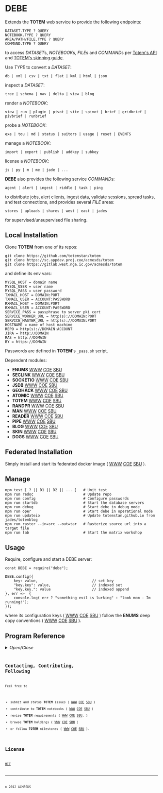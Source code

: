 # DEBE

Extends the **TOTEM** web service to provide the following endpoints:

	DATASET.TYPE ? QUERY
	NOTEBOOK.TYPE ? QUERY
	AREA/PATH/FILE.TYPE ? QUERY
	COMMAND.TYPE ? QUERY

to access *DATASET*s, *NOTEBOOK*s, *FILE*s and *COMMAND*s per 
[Totem's API](http://totem.hopto.org/api.view) and 
[TOTEM's skinning guide](https://totem.hopto.org/skinguide.view).

Use *TYPE* to convert a *DATASET*:

	db | xml | csv | txt | flat | kml | html | json

inspect a *DATASET*:

	tree | schema | nav | delta | view | blog

render a *NOTEBOOK*:
 
	view | run | plugin | pivot | site | spivot | brief | gridbrief | pivbrief | runbrief

probe a *NOTEBOOK*:

	exe | tou | md | status | suitors | usage | reset | EVENTS

manage a *NOTEBOOK*:

	import | export | publish | addkey | subkey

license a *NOTEBOOK*:

	js | py | m | me | jade | ...

**DEBE** also provides the following service *COMMAND*s:

	agent | alert | ingest | riddle | task | ping
	
to distribute jobs, alert clients, ingest data, validate sessions, spread tasks, and 
test connections, and provides several *FILE* areas: 

	stores | uploads | shares | west | east | jades

for supervised/unsupervised file sharing.

## Local Installation

Clone **TOTEM** from one of its repos:

	git clone https://github.com/totemstan/totem
	git clone https://sc.appdev.proj.coe/acmesds/totem
	git clone https://gitlab.west.nga.ic.gov/acmesds/totem

and define its env vars:

	MYSQL_HOST = domain name
	MYSQL_USER = user name
	MYSQL_PASS = user password
	TXMAIL_HOST = DOMAIN:PORT
	TXMAIL_USER = ACCOUNT:PASSWORD
	RXMAIL_HOST = DOMAIN:PORT
	RXMAIL_USER = ACCOUNT:PASSWORD
	SERVICE_PASS = passphrase to server pki cert
	SERVICE_WORKER_URL = http(s)://DOMAIN:PORT
	SERVICE_MASTER_URL = http(s)://DOMAIN:PORT
	HOSTNAME = name of host machine
	REPO = http(s)://DOMAIN:ACCOUNT
	JIRA = http://DOMAIN
	RAS = http://DOMAIN
	BY = https://DOMAIN

Passwords are defined in **TOTEM**'s `_pass.sh` script.

Dependent modules:

+ **ENUMS** [WWW](https://github.com/totemstan/enums)  [COE](https://sc.appdev.proj.coe/acmesds/enums)  [SBU](https://gitlab.west.nga.ic.gov/acmesds/enums)  
+ **SECLINK** [WWW](https://github.com/totemstan/securelink)  [COE](https://sc.appdev.proj.coe/acmesds/securelink)  [SBU](https://gitlab.west.nga.ic.gov/acmesds/securelink)  
+ **SOCKETIO** [WWW](https://github.com/totemstan/socketio)  [COE](https://sc.appdev.proj.coe/acmesds/socketio)  [SBU](https://gitlab.west.nga.ic.gov/acmesds/socketio)  
+ **JSDB** [WWW](https://github.com/totemstan/jsdb)  [COE](https://sc.appdev.proj.coe/acmesds/jsdb)  [SBU](https://gitlab.west.nga.ic.gov/acmesds/jsdb)  
+ **GEOHACK** [WWW](https://github.com/totemstan/geohack)  [COE](https://sc.appdev.proj.coe/acmesds/geohack)  [SBU](https://gitlab.west.nga.ic.gov/acmesds/geohack)  
+ **ATOMIC** [WWW](https://github.com/totemstan/atomic)  [COE](https://sc.appdev.proj.coe/acmesds/atomic)  [SBU](https://gitlab.west.nga.ic.gov/acmesds/atomic)  
+ **TOTEM** [WWW](https://github.com/totemstan/totem)  [COE](https://sc.appdev.proj.coe/acmesds/totem)  [SBU](https://gitlab.west.nga.ic.gov/acmesds/totem)  
+ **RANDPR** [WWW](https://github.com/totemstan/randpr)  [COE](https://sc.appdev.proj.coe/acmesds/randpr)  [SBU](https://gitlab.west.nga.ic.gov/acmesds/randpr)  
+ **MAN** [WWW](https://github.com/totemstan/man)  [COE](https://sc.appdev.proj.coe/acmesds/man)  [SBU](https://gitlab.west.nga.ic.gov/acmesds/man)  
+ **READER** [WWW](https://github.com/totemstan/reader)  [COE](https://sc.appdev.proj.coe/acmesds/reader)  [SBU](https://gitlab.west.nga.ic.gov/acmesds/reader)  
+ **PIPE** [WWW](https://github.com/totemstan/pipe)  [COE](https://sc.appdev.proj.coe/acmesds/pipe)  [SBU](https://gitlab.west.nga.ic.gov/acmesds/pipe)  
+ **BLOG** [WWW](https://github.com/totemstan/blog)  [COE](https://sc.appdev.proj.coe/acmesds/blog)  [SBU](https://gitlab.west.nga.ic.gov/acmesds/blog)  
+ **SKIN** [WWW](https://github.com/totemstan/skin)  [COE](https://sc.appdev.proj.coe/acmesds/skin)  [SBU](https://gitlab.west.nga.ic.gov/acmesds/skin)  
+ **DOGS** [WWW](https://github.com/totemstan/dogs)  [COE](https://sc.appdev.proj.coe/acmesds/dogs)  [SBU](https://gitlab.west.nga.ic.gov/acmesds/dogs)  

## Federated Installation

Simply install and start its federated docker image (
[WWW](https://github.com/totemstan/dockify) 
[COE](https://sc.appdev.proj.coe/acmesds/dockify)
[SBU](https://gitlab.west.nga.ic.gov/acmesds/dockify)
).

## Manage 

	npm test [ ? || D1 || D2 || ... ]	# Unit test
	npm run redoc						# Update repo
	npm run config						# Configure passwords
	npm run startdb						# Start the database servers
	npm run debug						# Start debe in debug mode
	npm run oper						# Start debe in operational mode
	npm run updateio					# Update totemstan.github.io from jades/totemblog
	npm run raster --in=src --out=tar	# Rasterize source url into a target file 
	npm run lab							# Start the matrix workshop

## Usage

Require, configure and start a DEBE server:

	const DEBE = require("debe");
	
	DEBE.config({
		key: value, 						// set key
		"key.key": value, 					// indexed set
		"key.key.": value					// indexed append
	}, err =>  {
		console.log( err ? "something evil is lurking" : "look mom - Im running!");
	});

where its configuration keys (
[WWW](http://totem.hopto.org/shares/prm/totem/index.html) 
[COE](https://totem.west.ile.nga.ic.gov/shares/prm/totem/index.html) 
[SBU](https://totem.nga.mil/shares/prm/totem/index.html)
)
follow the **ENUMS** deep copy conventions (
[WWW](https://github.com/totemstan/enum) 
[COE](https://sc.appdev.proj.coe/acmesds/enum) 
[SBU](https://gitlab.west.nga.ic.gov/acmesds/enum)
).

## Program Reference
<details>
<summary>
<i>Open/Close</i>
</summary>
## Modules

<dl>
<dt><a href="#DEBE.module_String">String</a></dt>
<dd></dd>
<dt><a href="#DEBE.module_Array">Array</a></dt>
<dd></dd>
<dt><a href="#DEBE.module_Data">Data</a></dt>
<dd></dd>
<dt><a href="#module_DEBE">DEBE</a></dt>
<dd><p>Provides UI interfaces to the <a href="https://github.com/totemstan/totem">barebone TOTEM web service</a> 
to support notebooks and other entities.  This module documented 
in accordance with <a href="https://jsdoc.app/">jsdoc</a>.</p>
</dd>
</dl>

<a name="DEBE.module_String"></a>

## String
<a name="DEBE.module_String..linkify"></a>

### String~linkify(ref) ⇐ <code>Array</code>
Returns a ref-joined list of links

**Kind**: inner method of [<code>String</code>](#DEBE.module_String)  
**Extends**: <code>Array</code>  

| Param | Type |
| --- | --- |
| ref | <code>String</code> | 

<a name="DEBE.module_Array"></a>

## Array

* [Array](#DEBE.module_Array)
    * [~gridify(noheader)](#DEBE.module_Array..gridify)
    * [~groupify(dot)](#DEBE.module_Array..groupify)
    * [~blogify(keys, ds, cb)](#DEBE.module_Array..blogify)
    * [~merge(Recs, idx)](#DEBE.module_Array..merge)
    * [~schemaify(src)](#DEBE.module_Array..schemaify)
    * [~treeify(idx, kids, level, keys, wt)](#DEBE.module_Array..treeify)
    * [~joinify(cb)](#DEBE.module_Array..joinify)

<a name="DEBE.module_Array..gridify"></a>

### Array~gridify(noheader)
Creates an html table from an array.

**Kind**: inner method of [<code>Array</code>](#DEBE.module_Array)  

| Param | Type | Description |
| --- | --- | --- |
| noheader | <code>Boolean</code> | switch to enable header processing |

<a name="DEBE.module_Array..groupify"></a>

### Array~groupify(dot)
Groups each "x.y.z. ...." spec in the list.

**Kind**: inner method of [<code>Array</code>](#DEBE.module_Array)  

| Param | Type | Description |
| --- | --- | --- |
| dot | <code>string</code> | item seperator |

<a name="DEBE.module_Array..blogify"></a>

### Array~blogify(keys, ds, cb)
Blogs each string in the list.

**Kind**: inner method of [<code>Array</code>](#DEBE.module_Array)  
**See**: totem:blogify  

| Param | Type | Description |
| --- | --- | --- |
| keys | <code>List</code> | list of keys to blog |
| ds | <code>String</code> | Name of dataset being blogged |
| cb | <code>function</code> | callback(recs) blogified version of records |

<a name="DEBE.module_Array..merge"></a>

### Array~merge(Recs, idx)
Merge changes when doing table deltas from their baseline versions.

**Kind**: inner method of [<code>Array</code>](#DEBE.module_Array)  

| Param | Type | Description |
| --- | --- | --- |
| Recs | <code>Array</code> | Source records to merge into this records |
| idx | <code>String</code> | Key name to use for detecting record changes |

<a name="DEBE.module_Array..schemaify"></a>

### Array~schemaify(src)
Returns a schema of the array using the specified src path.

**Kind**: inner method of [<code>Array</code>](#DEBE.module_Array)  

| Param | Type | Description |
| --- | --- | --- |
| src | <code>String</code> | path to source |

<a name="DEBE.module_Array..treeify"></a>

### Array~treeify(idx, kids, level, keys, wt)
Returns a tree = {name,weight,nodes} from records having been sorted on keys=[key,...]

**Kind**: inner method of [<code>Array</code>](#DEBE.module_Array)  

| Param | Type | Description |
| --- | --- | --- |
| idx | <code>Number</code> | starting index (0 on first call) |
| kids | <code>Number</code> | number of leafs following starting index (this.length on first call) |
| level | <code>Number</code> | current depth (0 on first call) |
| keys | <code>Array</code> | pivot keys |
| wt | <code>String</code> | key name that contains leaf weight (defaults to "size") |

<a name="DEBE.module_Array..joinify"></a>

### Array~joinify(cb)
Joins a list with an optional callback cb(head,list) to join the current list 
	with the current head.

**Kind**: inner method of [<code>Array</code>](#DEBE.module_Array)  

| Param | Type |
| --- | --- |
| cb | <code>function</code> | 

**Example**  
```js
[	a: null,
			g1: [ b: null, c: null, g2: [ x: null ] ],
			g3: [ y: null ] ].joinify()

	returning a string
		"a,g1(b,c,g2(x)),g3(y)"
```
<a name="DEBE.module_Data"></a>

## Data
<a name="module_DEBE"></a>

## DEBE
Provides UI interfaces to the [barebone TOTEM web service](https://github.com/totemstan/totem) 
to support notebooks and other entities.  This module documented 
in accordance with [jsdoc](https://jsdoc.app/).

**Requires**: <code>module:crypto</code>, <code>module:child\_process</code>, <code>module:fs</code>, <code>module:stream</code>, <code>module:cluster</code>, <code>module:repl</code>, <code>module:i18n-abide</code>, <code>module:optimist</code>, <code>module:tokml</code>, <code>module:mathjax-node</code>, <code>module:totem</code>, <code>module:atomic</code>, <code>module:geohack</code>, <code>module:man</code>, <code>module:randpr</code>, <code>module:enums</code>, <code>module:reader</code>, <code>module:skin</code>, <code>module:blog</code>, <code>module:dogs</code>  
**Author**: [ACMESDS](https://totemstan.github.io)  
**Example**  
```js
// npm test D2
// Start challenge-protected server with additional byTable-routed entpoints.

config({
	riddles: 10,
	"byTable.": {
		wfs: function (req,res) {
			res("here i go again");

			Fetch(ENV.WFS_TEST, data => {
				Log(data);
			});
		}
	}
}, sql => {
	Log( "This bad boy in an encrypted service with a database and has an /wfs endpoint" );
});	
```
**Example**  
```js
// npm test D3
// Start server using default config

config({
}, sql => {
	Log( "Stateful network flow manger started" );
});
```
**Example**  
```js
// npm test D4
// Start server and prep file system

function readFile(sql, path, cb) {
	sql.beginBulk();
	readers.xls( "./config.stores/test.xls", rec => { 
		if (rec) 
			cb(rec,sql);

		else 
			sql.endBulk();
	});
}

config({
}, sql => {
	var recs = 0, now = new Date();
	readFile( sql, "./config.stores/test.xls", (rec,sql) => {
		if ( ++recs<5 ) {
			var 
				doc = (rec.doc || rec.Doc || rec.report || rec.Report || "")
						.replace( /\n/g, " ")
						.replace( /\&\#10;/g, " "),

				docs = doc				
						.match( /(.*)TEXT:(.*)COMMENTS:(.*)/ ) || [ "", "", doc, ""],

				text = "";

			docs[2].replace( /\.  /g, "\n").replace( /^[0-9 ]*\. \(.*\) (.*)/gm, (str,txt) => text += txt + ".  " );

			sql.query("INSERT INTO openv.docs SET ?", {
				Reported: rec.reported || rec.Reported || now,
				Name: rec.reportID || ("tbd-"+recs),
				Pipe: JSON.stringify( text )
			}, err => Log("add", err) );
		}
	});
});
```

* [DEBE](#module_DEBE)
    * [~$libs](#module_DEBE..$libs)
        * [.$](#module_DEBE..$libs.$)
        * [.$log](#module_DEBE..$libs.$log)
        * [.$task](#module_DEBE..$libs.$task)
        * [.$jimp](#module_DEBE..$libs.$jimp)
        * [.$neo](#module_DEBE..$libs.$neo)
        * [.$copy](#module_DEBE..$libs.$copy)
        * [.$each](#module_DEBE..$libs.$each)
        * [.$get()](#module_DEBE..$libs.$get)
        * [.$ran()](#module_DEBE..$libs.$ran)
        * [.$sql()](#module_DEBE..$libs.$sql)
        * [.$api()](#module_DEBE..$libs.$api)
    * [~tableRoutes.](#module_DEBE..tableRoutes.)
    * [~defaultDocs](#module_DEBE..defaultDocs)
    * [~licenseOnDownload](#module_DEBE..licenseOnDownload)
    * [~filterFlag.](#module_DEBE..filterFlag.)
        * [.traps.](#module_DEBE..filterFlag..traps.)
            * [.browse()](#module_DEBE..filterFlag..traps..browse)
            * [.view()](#module_DEBE..filterFlag..traps..view)
        * [.select()](#module_DEBE..filterFlag..select)
        * [.blog()](#module_DEBE..filterFlag..blog)
        * [.$()](#module_DEBE..filterFlag..$)
    * [~filterType.](#module_DEBE..filterType.)
        * [.xdoc](#module_DEBE..filterType..xdoc)
        * [.xxls](#module_DEBE..filterType..xxls)
        * [.xpps](#module_DEBE..filterType..xpps)
        * [.xppt](#module_DEBE..filterType..xppt)
        * [.dbx(recs, req, res)](#module_DEBE..filterType..dbx)
        * [.db(recs, req, res)](#module_DEBE..filterType..db)
        * [.kml(recs, req, res)](#module_DEBE..filterType..kml)
        * [.flat(recs, req, res)](#module_DEBE..filterType..flat)
        * [.txt(recs, req, res)](#module_DEBE..filterType..txt)
        * [.html(recs, req, res)](#module_DEBE..filterType..html)
        * [.tree(recs, req, res)](#module_DEBE..filterType..tree)
        * [.schema(recs, req, res)](#module_DEBE..filterType..schema)
    * [~byArea.](#module_DEBE..byArea.)
        * [.default](#module_DEBE..byArea..default)
    * [~byTable.](#module_DEBE..byTable.)
        * [.uploads](#module_DEBE..byTable..uploads)
        * [.stores](#module_DEBE..byTable..stores)
        * [.search(req, res)](#module_DEBE..byTable..search)
        * [.searches(req, res)](#module_DEBE..byTable..searches)
        * [.words(req, res)](#module_DEBE..byTable..words)
        * [.wms(req, res)](#module_DEBE..byTable..wms)
        * [.wfs(req, res)](#module_DEBE..byTable..wfs)
        * [.tips(req, res)](#module_DEBE..byTable..tips)
        * [.follow(req, res)](#module_DEBE..byTable..follow)
        * [.proctor(req, res)](#module_DEBE..byTable..proctor)
        * [.likeus(req, res)](#module_DEBE..byTable..likeus)
        * [.users(req, res)](#module_DEBE..byTable..users)
        * [.navigate(req, res)](#module_DEBE..byTable..navigate)
        * [.graph(req, res)](#module_DEBE..byTable..graph)
        * [.notebooks(req, res)](#module_DEBE..byTable..notebooks)
        * [.ingest(req, res)](#module_DEBE..byTable..ingest)
        * [.decode(req, res)](#module_DEBE..byTable..decode)
        * [.restart(req, res)](#module_DEBE..byTable..restart)
        * [.agent(req, res)](#module_DEBE..byTable..agent)
        * [.alert(req, res)](#module_DEBE..byTable..alert)
        * [.stop(req, res)](#module_DEBE..byTable..stop)
        * [.devstatus(req, res)](#module_DEBE..byTable..devstatus)
        * [.milestones(req, res)](#module_DEBE..byTable..milestones)
        * [.config(req, res)](#module_DEBE..byTable..config)
        * [.info(req, res)](#module_DEBE..byTable..info)
        * [.DG(req, res)](#module_DEBE..byTable..DG)
        * [.HYDRA(req, res)](#module_DEBE..byTable..HYDRA)
        * [.NCL(req, res)](#module_DEBE..byTable..NCL)
        * [.ESS(req, res)](#module_DEBE..byTable..ESS)
        * [.MIDB(req, res)](#module_DEBE..byTable..MIDB)
        * [.matlab(req, res)](#module_DEBE..byTable..matlab)
        * [.ESC(req, res)](#module_DEBE..byTable..ESC)
    * [~byType.](#module_DEBE..byType.)
    * [~site.](#module_DEBE..site.)
    * [~errors.](#module_DEBE..errors.)
    * [~paths.](#module_DEBE..paths.)
    * [~probono](#module_DEBE..probono) : <code>boolean</code>
    * [~isSpawned](#module_DEBE..isSpawned) : <code>Boolean</code>
    * [~bySOAP](#module_DEBE..bySOAP) : <code>Object</code>
    * [~blindTesting](#module_DEBE..blindTesting) : <code>Boolean</code>
    * [~inspector()](#module_DEBE..inspector)
    * [~licenseCode()](#module_DEBE..licenseCode)
    * [~sendMail()](#module_DEBE..sendMail)
    * [~onUpdate()](#module_DEBE..onUpdate)
    * [~initialize(sql, init)](#module_DEBE..initialize)
    * [~SOAPsession(req, res, proxy)](#module_DEBE..SOAPsession)
    * [~genDoc(recs, req, res)](#module_DEBE..genDoc)
    * [~setAutorun()](#module_DEBE..setAutorun)
    * [~exeAutorun()](#module_DEBE..exeAutorun)
    * [~getEngine()](#module_DEBE..getEngine)
    * [~fileUpload()](#module_DEBE..fileUpload)
    * [~savePage()](#module_DEBE..savePage)
    * [~statusPlugin()](#module_DEBE..statusPlugin)
    * [~matchPlugin()](#module_DEBE..matchPlugin)
    * [~docPlugin()](#module_DEBE..docPlugin)
    * [~trackPlugin()](#module_DEBE..trackPlugin)
    * [~getPlugin()](#module_DEBE..getPlugin)
    * [~simPlugin()](#module_DEBE..simPlugin)
    * [~blogPlugin(req, res)](#module_DEBE..blogPlugin)
    * [~usersPlugin(req, res)](#module_DEBE..usersPlugin)
    * [~exportPlugin(req, res)](#module_DEBE..exportPlugin)
    * [~importPlugin(req, res)](#module_DEBE..importPlugin)
    * [~exePlugin(req, res)](#module_DEBE..exePlugin)
    * [~modifyPlugin(req, res)](#module_DEBE..modifyPlugin)
    * [~retractPlugin(req, res)](#module_DEBE..retractPlugin)
    * [~helpPlugin(req, res)](#module_DEBE..helpPlugin)
    * [~runPlugin(req, res)](#module_DEBE..runPlugin)
    * [~getCert(req, res)](#module_DEBE..getCert)

<a name="module_DEBE..$libs"></a>

### DEBE~$libs
**Kind**: inner property of [<code>DEBE</code>](#module_DEBE)  

* [~$libs](#module_DEBE..$libs)
    * [.$](#module_DEBE..$libs.$)
    * [.$log](#module_DEBE..$libs.$log)
    * [.$task](#module_DEBE..$libs.$task)
    * [.$jimp](#module_DEBE..$libs.$jimp)
    * [.$neo](#module_DEBE..$libs.$neo)
    * [.$copy](#module_DEBE..$libs.$copy)
    * [.$each](#module_DEBE..$libs.$each)
    * [.$get()](#module_DEBE..$libs.$get)
    * [.$ran()](#module_DEBE..$libs.$ran)
    * [.$sql()](#module_DEBE..$libs.$sql)
    * [.$api()](#module_DEBE..$libs.$api)

<a name="module_DEBE..$libs.$"></a>

#### $libs.$
See [man](https://github.com/totemstan/man/)

**Kind**: static property of [<code>$libs</code>](#module_DEBE..$libs)  
<a name="module_DEBE..$libs.$log"></a>

#### $libs.$log
See [debe](https://github.com/totemstan/debe/)

**Kind**: static property of [<code>$libs</code>](#module_DEBE..$libs)  
<a name="module_DEBE..$libs.$task"></a>

#### $libs.$task
See [debe](https://github.com/totemstan/debe/)

**Kind**: static property of [<code>$libs</code>](#module_DEBE..$libs)  
<a name="module_DEBE..$libs.$jimp"></a>

#### $libs.$jimp
See [man](https://github.com/totemstan/man/)

**Kind**: static property of [<code>$libs</code>](#module_DEBE..$libs)  
<a name="module_DEBE..$libs.$neo"></a>

#### $libs.$neo
See [jsdb](https://github.com/totemstan/jsdb/)

**Kind**: static property of [<code>$libs</code>](#module_DEBE..$libs)  
<a name="module_DEBE..$libs.$copy"></a>

#### $libs.$copy
See [enums](https://github.com/totemstan/enums/)

**Kind**: static property of [<code>$libs</code>](#module_DEBE..$libs)  
<a name="module_DEBE..$libs.$each"></a>

#### $libs.$each
See [enums](https://github.com/totemstan/enums/)

**Kind**: static property of [<code>$libs</code>](#module_DEBE..$libs)  
<a name="module_DEBE..$libs.$get"></a>

#### $libs.$get()
**Kind**: static method of [<code>$libs</code>](#module_DEBE..$libs)  
<a name="module_DEBE..$libs.$ran"></a>

#### $libs.$ran()
See [man](https://github.com/totemstan/man/)

**Kind**: static method of [<code>$libs</code>](#module_DEBE..$libs)  
<a name="module_DEBE..$libs.$sql"></a>

#### $libs.$sql()
See [jsdb](https://github.com/totemstan/jsdb/)

**Kind**: static method of [<code>$libs</code>](#module_DEBE..$libs)  
<a name="module_DEBE..$libs.$api"></a>

#### $libs.$api()
**Kind**: static method of [<code>$libs</code>](#module_DEBE..$libs)  
<a name="module_DEBE..tableRoutes."></a>

### DEBE~tableRoutes.
Route table to a database according to security requirements.

**Kind**: inner property of [<code>DEBE</code>](#module_DEBE)  
<a name="module_DEBE..defaultDocs"></a>

### DEBE~defaultDocs
**Kind**: inner property of [<code>DEBE</code>](#module_DEBE)  
<a name="module_DEBE..licenseOnDownload"></a>

### DEBE~licenseOnDownload
**Kind**: inner property of [<code>DEBE</code>](#module_DEBE)  
<a name="module_DEBE..filterFlag."></a>

### DEBE~filterFlag.
Filters via request flags

**Kind**: inner property of [<code>DEBE</code>](#module_DEBE)  

* [~filterFlag.](#module_DEBE..filterFlag.)
    * [.traps.](#module_DEBE..filterFlag..traps.)
        * [.browse()](#module_DEBE..filterFlag..traps..browse)
        * [.view()](#module_DEBE..filterFlag..traps..view)
    * [.select()](#module_DEBE..filterFlag..select)
    * [.blog()](#module_DEBE..filterFlag..blog)
    * [.$()](#module_DEBE..filterFlag..$)

<a name="module_DEBE..filterFlag..traps."></a>

#### filterFlag..traps.
**Kind**: static property of [<code>filterFlag.</code>](#module_DEBE..filterFlag.)  

* [.traps.](#module_DEBE..filterFlag..traps.)
    * [.browse()](#module_DEBE..filterFlag..traps..browse)
    * [.view()](#module_DEBE..filterFlag..traps..view)

<a name="module_DEBE..filterFlag..traps..browse"></a>

##### traps..browse()
**Kind**: static method of [<code>traps.</code>](#module_DEBE..filterFlag..traps.)  
<a name="module_DEBE..filterFlag..traps..view"></a>

##### traps..view()
**Kind**: static method of [<code>traps.</code>](#module_DEBE..filterFlag..traps.)  
<a name="module_DEBE..filterFlag..select"></a>

#### filterFlag..select()
**Kind**: static method of [<code>filterFlag.</code>](#module_DEBE..filterFlag.)  
<a name="module_DEBE..filterFlag..blog"></a>

#### filterFlag..blog()
**Kind**: static method of [<code>filterFlag.</code>](#module_DEBE..filterFlag.)  
<a name="module_DEBE..filterFlag..$"></a>

#### filterFlag..$()
**Kind**: static method of [<code>filterFlag.</code>](#module_DEBE..filterFlag.)  
<a name="module_DEBE..filterType."></a>

### DEBE~filterType.
Filter dataset recs on specifed req-res thread

**Kind**: inner property of [<code>DEBE</code>](#module_DEBE)  

* [~filterType.](#module_DEBE..filterType.)
    * [.xdoc](#module_DEBE..filterType..xdoc)
    * [.xxls](#module_DEBE..filterType..xxls)
    * [.xpps](#module_DEBE..filterType..xpps)
    * [.xppt](#module_DEBE..filterType..xppt)
    * [.dbx(recs, req, res)](#module_DEBE..filterType..dbx)
    * [.db(recs, req, res)](#module_DEBE..filterType..db)
    * [.kml(recs, req, res)](#module_DEBE..filterType..kml)
    * [.flat(recs, req, res)](#module_DEBE..filterType..flat)
    * [.txt(recs, req, res)](#module_DEBE..filterType..txt)
    * [.html(recs, req, res)](#module_DEBE..filterType..html)
    * [.tree(recs, req, res)](#module_DEBE..filterType..tree)
    * [.schema(recs, req, res)](#module_DEBE..filterType..schema)

<a name="module_DEBE..filterType..xdoc"></a>

#### filterType..xdoc
**Kind**: static property of [<code>filterType.</code>](#module_DEBE..filterType.)  

| Param | Type | Description |
| --- | --- | --- |
| recs | <code>Array</code> | Records to filter |
| req | <code>Object</code> | Totem request |
| res | <code>function</code> | Totem response |

<a name="module_DEBE..filterType..xxls"></a>

#### filterType..xxls
**Kind**: static property of [<code>filterType.</code>](#module_DEBE..filterType.)  

| Param | Type | Description |
| --- | --- | --- |
| recs | <code>Array</code> | Records to filter |
| req | <code>Object</code> | Totem request |
| res | <code>function</code> | Totem response |

<a name="module_DEBE..filterType..xpps"></a>

#### filterType..xpps
**Kind**: static property of [<code>filterType.</code>](#module_DEBE..filterType.)  

| Param | Type | Description |
| --- | --- | --- |
| recs | <code>Array</code> | Records to filter |
| req | <code>Object</code> | Totem request |
| res | <code>function</code> | Totem response |

<a name="module_DEBE..filterType..xppt"></a>

#### filterType..xppt
**Kind**: static property of [<code>filterType.</code>](#module_DEBE..filterType.)  

| Param | Type | Description |
| --- | --- | --- |
| recs | <code>Array</code> | Records to filter |
| req | <code>Object</code> | Totem request |
| res | <code>function</code> | Totem response |

<a name="module_DEBE..filterType..dbx"></a>

#### filterType..dbx(recs, req, res)
**Kind**: static method of [<code>filterType.</code>](#module_DEBE..filterType.)  

| Param | Type | Description |
| --- | --- | --- |
| recs | <code>Array</code> | Records to filter |
| req | <code>Object</code> | Totem request |
| res | <code>function</code> | Totem response |

<a name="module_DEBE..filterType..db"></a>

#### filterType..db(recs, req, res)
**Kind**: static method of [<code>filterType.</code>](#module_DEBE..filterType.)  

| Param | Type | Description |
| --- | --- | --- |
| recs | <code>Array</code> | Records to filter |
| req | <code>Object</code> | Totem request |
| res | <code>function</code> | Totem response |

<a name="module_DEBE..filterType..kml"></a>

#### filterType..kml(recs, req, res)
**Kind**: static method of [<code>filterType.</code>](#module_DEBE..filterType.)  

| Param | Type | Description |
| --- | --- | --- |
| recs | <code>Array</code> | Records to filter |
| req | <code>Object</code> | Totem request |
| res | <code>function</code> | Totem response |

<a name="module_DEBE..filterType..flat"></a>

#### filterType..flat(recs, req, res)
**Kind**: static method of [<code>filterType.</code>](#module_DEBE..filterType.)  

| Param | Type | Description |
| --- | --- | --- |
| recs | <code>Array</code> | Records to filter |
| req | <code>Object</code> | Totem request |
| res | <code>function</code> | Totem response |

<a name="module_DEBE..filterType..txt"></a>

#### filterType..txt(recs, req, res)
**Kind**: static method of [<code>filterType.</code>](#module_DEBE..filterType.)  

| Param | Type | Description |
| --- | --- | --- |
| recs | <code>Array</code> | Records to filter |
| req | <code>Object</code> | Totem request |
| res | <code>function</code> | Totem response |

<a name="module_DEBE..filterType..html"></a>

#### filterType..html(recs, req, res)
**Kind**: static method of [<code>filterType.</code>](#module_DEBE..filterType.)  

| Param | Type | Description |
| --- | --- | --- |
| recs | <code>Array</code> | Records to filter |
| req | <code>Object</code> | Totem request |
| res | <code>function</code> | Totem response |

<a name="module_DEBE..filterType..tree"></a>

#### filterType..tree(recs, req, res)
**Kind**: static method of [<code>filterType.</code>](#module_DEBE..filterType.)  

| Param | Type | Description |
| --- | --- | --- |
| recs | <code>Array</code> | Records to filter |
| req | <code>Object</code> | Totem request |
| res | <code>function</code> | Totem response |

<a name="module_DEBE..filterType..schema"></a>

#### filterType..schema(recs, req, res)
**Kind**: static method of [<code>filterType.</code>](#module_DEBE..filterType.)  

| Param | Type | Description |
| --- | --- | --- |
| recs | <code>Array</code> | Records to filter |
| req | <code>Object</code> | Totem request |
| res | <code>function</code> | Totem response |

<a name="module_DEBE..byArea."></a>

### DEBE~byArea.
Endpoints /AREA/FILE routes by file area on specifed req-res thread

**Kind**: inner property of [<code>DEBE</code>](#module_DEBE)  
<a name="module_DEBE..byArea..default"></a>

#### byArea..default
**Kind**: static property of [<code>byArea.</code>](#module_DEBE..byArea.)  

| Param | Type | Description |
| --- | --- | --- |
| req | <code>Object</code> | Totem request |
| res | <code>function</code> | Totem response |

<a name="module_DEBE..byTable."></a>

### DEBE~byTable.
Endpoints /TABLE routes by table name on specifed req-res thread

**Kind**: inner property of [<code>DEBE</code>](#module_DEBE)  

* [~byTable.](#module_DEBE..byTable.)
    * [.uploads](#module_DEBE..byTable..uploads)
    * [.stores](#module_DEBE..byTable..stores)
    * [.search(req, res)](#module_DEBE..byTable..search)
    * [.searches(req, res)](#module_DEBE..byTable..searches)
    * [.words(req, res)](#module_DEBE..byTable..words)
    * [.wms(req, res)](#module_DEBE..byTable..wms)
    * [.wfs(req, res)](#module_DEBE..byTable..wfs)
    * [.tips(req, res)](#module_DEBE..byTable..tips)
    * [.follow(req, res)](#module_DEBE..byTable..follow)
    * [.proctor(req, res)](#module_DEBE..byTable..proctor)
    * [.likeus(req, res)](#module_DEBE..byTable..likeus)
    * [.users(req, res)](#module_DEBE..byTable..users)
    * [.navigate(req, res)](#module_DEBE..byTable..navigate)
    * [.graph(req, res)](#module_DEBE..byTable..graph)
    * [.notebooks(req, res)](#module_DEBE..byTable..notebooks)
    * [.ingest(req, res)](#module_DEBE..byTable..ingest)
    * [.decode(req, res)](#module_DEBE..byTable..decode)
    * [.restart(req, res)](#module_DEBE..byTable..restart)
    * [.agent(req, res)](#module_DEBE..byTable..agent)
    * [.alert(req, res)](#module_DEBE..byTable..alert)
    * [.stop(req, res)](#module_DEBE..byTable..stop)
    * [.devstatus(req, res)](#module_DEBE..byTable..devstatus)
    * [.milestones(req, res)](#module_DEBE..byTable..milestones)
    * [.config(req, res)](#module_DEBE..byTable..config)
    * [.info(req, res)](#module_DEBE..byTable..info)
    * [.DG(req, res)](#module_DEBE..byTable..DG)
    * [.HYDRA(req, res)](#module_DEBE..byTable..HYDRA)
    * [.NCL(req, res)](#module_DEBE..byTable..NCL)
    * [.ESS(req, res)](#module_DEBE..byTable..ESS)
    * [.MIDB(req, res)](#module_DEBE..byTable..MIDB)
    * [.matlab(req, res)](#module_DEBE..byTable..matlab)
    * [.ESC(req, res)](#module_DEBE..byTable..ESC)

<a name="module_DEBE..byTable..uploads"></a>

#### byTable..uploads
**Kind**: static property of [<code>byTable.</code>](#module_DEBE..byTable.)  

| Param | Type | Description |
| --- | --- | --- |
| req | <code>Object</code> | Totem request |
| res | <code>function</code> | Totem response |

<a name="module_DEBE..byTable..stores"></a>

#### byTable..stores
**Kind**: static property of [<code>byTable.</code>](#module_DEBE..byTable.)  

| Param | Type | Description |
| --- | --- | --- |
| req | <code>Object</code> | Totem request |
| res | <code>function</code> | Totem response |

<a name="module_DEBE..byTable..search"></a>

#### byTable..search(req, res)
**Kind**: static method of [<code>byTable.</code>](#module_DEBE..byTable.)  

| Param | Type | Description |
| --- | --- | --- |
| req | <code>Object</code> | Totem request |
| res | <code>function</code> | Totem response |

<a name="module_DEBE..byTable..searches"></a>

#### byTable..searches(req, res)
**Kind**: static method of [<code>byTable.</code>](#module_DEBE..byTable.)  

| Param | Type | Description |
| --- | --- | --- |
| req | <code>Object</code> | Totem request |
| res | <code>function</code> | Totem response |

<a name="module_DEBE..byTable..words"></a>

#### byTable..words(req, res)
**Kind**: static method of [<code>byTable.</code>](#module_DEBE..byTable.)  

| Param | Type | Description |
| --- | --- | --- |
| req | <code>Object</code> | Totem request |
| res | <code>function</code> | Totem response |

<a name="module_DEBE..byTable..wms"></a>

#### byTable..wms(req, res)
**Kind**: static method of [<code>byTable.</code>](#module_DEBE..byTable.)  

| Param | Type | Description |
| --- | --- | --- |
| req | <code>Object</code> | Totem request |
| res | <code>function</code> | Totem response |

<a name="module_DEBE..byTable..wfs"></a>

#### byTable..wfs(req, res)
**Kind**: static method of [<code>byTable.</code>](#module_DEBE..byTable.)  

| Param | Type | Description |
| --- | --- | --- |
| req | <code>Object</code> | Totem request |
| res | <code>function</code> | Totem response |

<a name="module_DEBE..byTable..tips"></a>

#### byTable..tips(req, res)
Provide image tips.

**Kind**: static method of [<code>byTable.</code>](#module_DEBE..byTable.)  

| Param | Type | Description |
| --- | --- | --- |
| req | <code>Object</code> | Totem request |
| res | <code>function</code> | Totem response |

<a name="module_DEBE..byTable..follow"></a>

#### byTable..follow(req, res)
Track web links.

**Kind**: static method of [<code>byTable.</code>](#module_DEBE..byTable.)  

| Param | Type | Description |
| --- | --- | --- |
| req | <code>Object</code> | Totem request |
| res | <code>function</code> | Totem response |

<a name="module_DEBE..byTable..proctor"></a>

#### byTable..proctor(req, res)
Proctor quizes.

**Kind**: static method of [<code>byTable.</code>](#module_DEBE..byTable.)  

| Param | Type | Description |
| --- | --- | --- |
| req | <code>Object</code> | Totem request |
| res | <code>function</code> | Totem response |

<a name="module_DEBE..byTable..likeus"></a>

#### byTable..likeus(req, res)
**Kind**: static method of [<code>byTable.</code>](#module_DEBE..byTable.)  

| Param | Type | Description |
| --- | --- | --- |
| req | <code>Object</code> | Totem request |
| res | <code>function</code> | Totem response |

<a name="module_DEBE..byTable..users"></a>

#### byTable..users(req, res)
**Kind**: static method of [<code>byTable.</code>](#module_DEBE..byTable.)  

| Param | Type | Description |
| --- | --- | --- |
| req | <code>Object</code> | Totem request |
| res | <code>function</code> | Totem response |

<a name="module_DEBE..byTable..navigate"></a>

#### byTable..navigate(req, res)
Folder navigator.

**Kind**: static method of [<code>byTable.</code>](#module_DEBE..byTable.)  

| Param | Type | Description |
| --- | --- | --- |
| req | <code>Object</code> | Totem request |
| res | <code>function</code> | Totem response |

<a name="module_DEBE..byTable..graph"></a>

#### byTable..graph(req, res)
Endpoint to retrieve [requested neo4j graph](/api.view#sysGraph).

**Kind**: static method of [<code>byTable.</code>](#module_DEBE..byTable.)  

| Param | Type | Description |
| --- | --- | --- |
| req | <code>Object</code> | Totem request |
| res | <code>function</code> | Totem response |

<a name="module_DEBE..byTable..notebooks"></a>

#### byTable..notebooks(req, res)
**Kind**: static method of [<code>byTable.</code>](#module_DEBE..byTable.)  

| Param | Type | Description |
| --- | --- | --- |
| req | <code>Object</code> | Totem request |
| res | <code>function</code> | Totem response |

<a name="module_DEBE..byTable..ingest"></a>

#### byTable..ingest(req, res)
Endpoint to ingest a source into the sql database

**Kind**: static method of [<code>byTable.</code>](#module_DEBE..byTable.)  

| Param | Type | Description |
| --- | --- | --- |
| req | <code>Object</code> | Totem request |
| res | <code>function</code> | Totem response |

<a name="module_DEBE..byTable..decode"></a>

#### byTable..decode(req, res)
Endpoint to return release information about requested license.

**Kind**: static method of [<code>byTable.</code>](#module_DEBE..byTable.)  

| Param | Type | Description |
| --- | --- | --- |
| req | <code>Object</code> | Totem request |
| res | <code>function</code> | Totem response |

<a name="module_DEBE..byTable..restart"></a>

#### byTable..restart(req, res)
Endpoint to restart totem if authorized.

**Kind**: static method of [<code>byTable.</code>](#module_DEBE..byTable.)  

| Param | Type | Description |
| --- | --- | --- |
| req | <code>Object</code> | Totem request |
| res | <code>function</code> | Totem response |

<a name="module_DEBE..byTable..agent"></a>

#### byTable..agent(req, res)
Endpoint to send notice to outsource jobs to agents.

**Kind**: static method of [<code>byTable.</code>](#module_DEBE..byTable.)  

| Param | Type | Description |
| --- | --- | --- |
| req | <code>Object</code> | Totem request |
| res | <code>function</code> | Totem response |

<a name="module_DEBE..byTable..alert"></a>

#### byTable..alert(req, res)
Endpoint to send notice to all clients

**Kind**: static method of [<code>byTable.</code>](#module_DEBE..byTable.)  

| Param | Type | Description |
| --- | --- | --- |
| req | <code>Object</code> | Totem request |
| res | <code>function</code> | Totem response |

<a name="module_DEBE..byTable..stop"></a>

#### byTable..stop(req, res)
Endpoint to send emergency message to all clients then halt totem

**Kind**: static method of [<code>byTable.</code>](#module_DEBE..byTable.)  

| Param | Type | Description |
| --- | --- | --- |
| req | <code>Object</code> | Totem request |
| res | <code>function</code> | Totem response |

<a name="module_DEBE..byTable..devstatus"></a>

#### byTable..devstatus(req, res)
**Kind**: static method of [<code>byTable.</code>](#module_DEBE..byTable.)  

| Param | Type | Description |
| --- | --- | --- |
| req | <code>Object</code> | Totem request |
| res | <code>function</code> | Totem response |

<a name="module_DEBE..byTable..milestones"></a>

#### byTable..milestones(req, res)
**Kind**: static method of [<code>byTable.</code>](#module_DEBE..byTable.)  

| Param | Type | Description |
| --- | --- | --- |
| req | <code>Object</code> | Totem request |
| res | <code>function</code> | Totem response |

<a name="module_DEBE..byTable..config"></a>

#### byTable..config(req, res)
**Kind**: static method of [<code>byTable.</code>](#module_DEBE..byTable.)  

| Param | Type | Description |
| --- | --- | --- |
| req | <code>Object</code> | Totem request |
| res | <code>function</code> | Totem response |

<a name="module_DEBE..byTable..info"></a>

#### byTable..info(req, res)
**Kind**: static method of [<code>byTable.</code>](#module_DEBE..byTable.)  

| Param | Type | Description |
| --- | --- | --- |
| req | <code>Object</code> | Totem request |
| res | <code>function</code> | Totem response |

<a name="module_DEBE..byTable..DG"></a>

#### byTable..DG(req, res)
Digital globe interface.

**Kind**: static method of [<code>byTable.</code>](#module_DEBE..byTable.)  

| Param | Type | Description |
| --- | --- | --- |
| req | <code>Object</code> | Totem request |
| res | <code>function</code> | Totem response |

<a name="module_DEBE..byTable..HYDRA"></a>

#### byTable..HYDRA(req, res)
Hydra interface.

**Kind**: static method of [<code>byTable.</code>](#module_DEBE..byTable.)  

| Param | Type | Description |
| --- | --- | --- |
| req | <code>Object</code> | Totem request |
| res | <code>function</code> | Totem response |

<a name="module_DEBE..byTable..NCL"></a>

#### byTable..NCL(req, res)
NCL interface.

**Kind**: static method of [<code>byTable.</code>](#module_DEBE..byTable.)  

| Param | Type | Description |
| --- | --- | --- |
| req | <code>Object</code> | Totem request |
| res | <code>function</code> | Totem response |

<a name="module_DEBE..byTable..ESS"></a>

#### byTable..ESS(req, res)
ESS interface.

**Kind**: static method of [<code>byTable.</code>](#module_DEBE..byTable.)  

| Param | Type | Description |
| --- | --- | --- |
| req | <code>Object</code> | Totem request |
| res | <code>function</code> | Totem response |

<a name="module_DEBE..byTable..MIDB"></a>

#### byTable..MIDB(req, res)
MIDB interface.

**Kind**: static method of [<code>byTable.</code>](#module_DEBE..byTable.)  

| Param | Type | Description |
| --- | --- | --- |
| req | <code>Object</code> | Totem request |
| res | <code>function</code> | Totem response |

<a name="module_DEBE..byTable..matlab"></a>

#### byTable..matlab(req, res)
Matlab interface.

**Kind**: static method of [<code>byTable.</code>](#module_DEBE..byTable.)  

| Param | Type | Description |
| --- | --- | --- |
| req | <code>Object</code> | Totem request |
| res | <code>function</code> | Totem response |

<a name="module_DEBE..byTable..ESC"></a>

#### byTable..ESC(req, res)
ESC remedy interface.

**Kind**: static method of [<code>byTable.</code>](#module_DEBE..byTable.)  

| Param | Type | Description |
| --- | --- | --- |
| req | <code>Object</code> | Totem request |
| res | <code>function</code> | Totem response |

<a name="module_DEBE..byType."></a>

### DEBE~byType.
Endpoints /TABLE.TYPE routes by table type on specifed req-res thread

**Kind**: inner property of [<code>DEBE</code>](#module_DEBE)  
<a name="module_DEBE..site."></a>

### DEBE~site.
Site skinning context

**Kind**: inner property of [<code>DEBE</code>](#module_DEBE)  
<a name="module_DEBE..errors."></a>

### DEBE~errors.
**Kind**: inner property of [<code>DEBE</code>](#module_DEBE)  
<a name="module_DEBE..paths."></a>

### DEBE~paths.
**Kind**: inner property of [<code>DEBE</code>](#module_DEBE)  
<a name="module_DEBE..probono"></a>

### DEBE~probono : <code>boolean</code>
Enable to give-away plugin services

**Kind**: inner property of [<code>DEBE</code>](#module_DEBE)  
<a name="module_DEBE..isSpawned"></a>

### DEBE~isSpawned : <code>Boolean</code>
Enabled when this is child server spawned by a master server

**Kind**: inner property of [<code>DEBE</code>](#module_DEBE)  
<a name="module_DEBE..bySOAP"></a>

### DEBE~bySOAP : <code>Object</code>
Reserved for soap interfaces

**Kind**: inner property of [<code>DEBE</code>](#module_DEBE)  
<a name="module_DEBE..blindTesting"></a>

### DEBE~blindTesting : <code>Boolean</code>
Enable for double-blind testing

**Kind**: inner property of [<code>DEBE</code>](#module_DEBE)  
<a name="module_DEBE..inspector"></a>

### DEBE~inspector()
Inspect doc - kludge i/f to support nlp project

**Kind**: inner method of [<code>DEBE</code>](#module_DEBE)  
<a name="module_DEBE..licenseCode"></a>

### DEBE~licenseCode()
License notebook engine code.

**Kind**: inner method of [<code>DEBE</code>](#module_DEBE)  
<a name="module_DEBE..sendMail"></a>

### DEBE~sendMail()
**Kind**: inner method of [<code>DEBE</code>](#module_DEBE)  
<a name="module_DEBE..onUpdate"></a>

### DEBE~onUpdate()
**Kind**: inner method of [<code>DEBE</code>](#module_DEBE)  
<a name="module_DEBE..initialize"></a>

### DEBE~initialize(sql, init)
Initialize DEBE on startup.

**Kind**: inner method of [<code>DEBE</code>](#module_DEBE)  

| Param | Type | Description |
| --- | --- | --- |
| sql | <code>Object</code> | MySQL connector |
| init | <code>function</code> | callback(sql) when service init completed |

<a name="module_DEBE..SOAPsession"></a>

### DEBE~SOAPsession(req, res, proxy)
Process an bySOAP session peer-to-peer request.  Currently customized for Hydra-peer and 
could/should be revised to support more generic peer-to-peer bySOAP interfaces.

**Kind**: inner method of [<code>DEBE</code>](#module_DEBE)  

| Param | Type | Description |
| --- | --- | --- |
| req | <code>Object</code> | HTTP request |
| res | <code>Object</code> | HTTP response |
| proxy | <code>function</code> | Name of APP proxy function to handle this session. |

<a name="module_DEBE..genDoc"></a>

### DEBE~genDoc(recs, req, res)
Convert records to requested req.type office file.

**Kind**: inner method of [<code>DEBE</code>](#module_DEBE)  

| Param | Type | Description |
| --- | --- | --- |
| recs | <code>Array</code> | list of records to be converted |
| req | <code>Object</code> | Totem request |
| res | <code>function</code> | Totem response |

<a name="module_DEBE..setAutorun"></a>

### DEBE~setAutorun()
**Kind**: inner method of [<code>DEBE</code>](#module_DEBE)  
<a name="module_DEBE..exeAutorun"></a>

### DEBE~exeAutorun()
**Kind**: inner method of [<code>DEBE</code>](#module_DEBE)  
<a name="module_DEBE..getEngine"></a>

### DEBE~getEngine()
**Kind**: inner method of [<code>DEBE</code>](#module_DEBE)  
<a name="module_DEBE..fileUpload"></a>

### DEBE~fileUpload()
**Kind**: inner method of [<code>DEBE</code>](#module_DEBE)  
<a name="module_DEBE..savePage"></a>

### DEBE~savePage()
**Kind**: inner method of [<code>DEBE</code>](#module_DEBE)  
<a name="module_DEBE..statusPlugin"></a>

### DEBE~statusPlugin()
**Kind**: inner method of [<code>DEBE</code>](#module_DEBE)  
<a name="module_DEBE..matchPlugin"></a>

### DEBE~matchPlugin()
**Kind**: inner method of [<code>DEBE</code>](#module_DEBE)  
<a name="module_DEBE..docPlugin"></a>

### DEBE~docPlugin()
**Kind**: inner method of [<code>DEBE</code>](#module_DEBE)  
<a name="module_DEBE..trackPlugin"></a>

### DEBE~trackPlugin()
**Kind**: inner method of [<code>DEBE</code>](#module_DEBE)  
<a name="module_DEBE..getPlugin"></a>

### DEBE~getPlugin()
**Kind**: inner method of [<code>DEBE</code>](#module_DEBE)  
<a name="module_DEBE..simPlugin"></a>

### DEBE~simPlugin()
**Kind**: inner method of [<code>DEBE</code>](#module_DEBE)  
<a name="module_DEBE..blogPlugin"></a>

### DEBE~blogPlugin(req, res)
Endpoint to blog a specifiec field from [requested](/api.view#blogPlugin) plugin/notebook/table.

**Kind**: inner method of [<code>DEBE</code>](#module_DEBE)  

| Param | Type | Description |
| --- | --- | --- |
| req | <code>Object</code> | http request |
| res | <code>function</code> | Totem response callback |

<a name="module_DEBE..usersPlugin"></a>

### DEBE~usersPlugin(req, res)
Endpoint to return users of a [requested](/api.view#usersPlugin) plugin/notebook/table.

**Kind**: inner method of [<code>DEBE</code>](#module_DEBE)  

| Param | Type | Description |
| --- | --- | --- |
| req | <code>Object</code> | http request |
| res | <code>function</code> | Totem response callback |

<a name="module_DEBE..exportPlugin"></a>

### DEBE~exportPlugin(req, res)
Endpoint to export [requested](/api.view#usersPlugin) plugin/notebook/table.

**Kind**: inner method of [<code>DEBE</code>](#module_DEBE)  

| Param | Type | Description |
| --- | --- | --- |
| req | <code>Object</code> | http request |
| res | <code>function</code> | Totem response callback |

<a name="module_DEBE..importPlugin"></a>

### DEBE~importPlugin(req, res)
Endpoint to import [requested](/api.view#usersPlugin) plugin/notebook/table.

**Kind**: inner method of [<code>DEBE</code>](#module_DEBE)  

| Param | Type | Description |
| --- | --- | --- |
| req | <code>Object</code> | http request |
| res | <code>function</code> | Totem response callback |

<a name="module_DEBE..exePlugin"></a>

### DEBE~exePlugin(req, res)
Endpoint to execute plugin req.table using usecase req.query.ID || req.query.Name.

**Kind**: inner method of [<code>DEBE</code>](#module_DEBE)  

| Param | Type | Description |
| --- | --- | --- |
| req | <code>Object</code> | http request |
| res | <code>function</code> | Totem response callback |

<a name="module_DEBE..modifyPlugin"></a>

### DEBE~modifyPlugin(req, res)
Endpoint to add keys to [requested](/api.view#modifyPlugin) plugin/notebook/table.

**Kind**: inner method of [<code>DEBE</code>](#module_DEBE)  

| Param | Type | Description |
| --- | --- | --- |
| req | <code>Object</code> | http request |
| res | <code>function</code> | Totem response callback |

<a name="module_DEBE..retractPlugin"></a>

### DEBE~retractPlugin(req, res)
Endpoint to remove keys from [requested](/api.view#retractPlugin) plugin/notebook/table given.

**Kind**: inner method of [<code>DEBE</code>](#module_DEBE)  

| Param | Type | Description |
| --- | --- | --- |
| req | <code>Object</code> | http request |
| res | <code>function</code> | Totem response callback |

<a name="module_DEBE..helpPlugin"></a>

### DEBE~helpPlugin(req, res)
Endpoint to return plugin/notebook/table usage info.

**Kind**: inner method of [<code>DEBE</code>](#module_DEBE)  

| Param | Type | Description |
| --- | --- | --- |
| req | <code>Object</code> | http request |
| res | <code>function</code> | Totem response callback |

<a name="module_DEBE..runPlugin"></a>

### DEBE~runPlugin(req, res)
Endpoint to run a dataset-engine plugin named X = req.table using parameters Q = req.query
or (if Q.id or Q.name specified) dataset X parameters derived from the matched  
dataset (with json fields automatically parsed). On running the plugin's engine X, this 
method then responds on res(results).   If Q.Save is present, the engine's results are
also saved to the plugins dataset.  If Q.Pipe is present, then responds with res(Q.Pipe), 
thus allowing the caller to place the request in its job queues.  Otherwise, if Q.Pipe 
vacant, then responds with res(results).  If a Q.agent is present, then the plugin is 
out-sourced to the requested agent, which is periodically polled for its results, then
responds with res(results).

**Kind**: inner method of [<code>DEBE</code>](#module_DEBE)  

| Param | Type | Description |
| --- | --- | --- |
| req | <code>Object</code> | Totem request |
| res | <code>function</code> | Totem response |

<a name="module_DEBE..getCert"></a>

### DEBE~getCert(req, res)
Endpoint to create/return public-private certs of given [url query](/api.view#getCert)

**Kind**: inner method of [<code>DEBE</code>](#module_DEBE)  

| Param | Type | Description |
| --- | --- | --- |
| req | <code>Object</code> | Totem request |
| res | <code>function</code> | Totem response |

</details>

## Contacting, Contributing, Following

Feel free to 
* submit and status **TOTEM** issues (
[WWW](http://totem.hopto.org/issues.view) 
[COE](https://totem.west.ile.nga.ic.gov/issues.view) 
[SBU](https://totem.nga.mil/issues.view)
)  
* contribute to **TOTEM** notebooks (
[WWW](http://totem.hopto.org/shares/notebooks/) 
[COE](https://totem.west.ile.nga.ic.gov/shares/notebooks/) 
[SBU](https://totem.nga.mil/shares/notebooks/)
)  
* revise **TOTEM** requirements (
[WWW](http://totem.hopto.org/reqts.view) 
[COE](https://totem.west.ile.nga.ic.gov/reqts.view) 
[SBU](https://totem.nga.mil/reqts.view), 
)  
* browse **TOTEM** holdings (
[WWW](http://totem.hopto.org/) 
[COE](https://totem.west.ile.nga.ic.gov/) 
[SBU](https://totem.nga.mil/)
)  
* or follow **TOTEM** milestones (
[WWW](http://totem.hopto.org/milestones.view) 
[COE](https://totem.west.ile.nga.ic.gov/milestones.view) 
[SBU](https://totem.nga.mil/milestones.view)
).

## License

[MIT](LICENSE)

* * *

&copy; 2012 ACMESDS